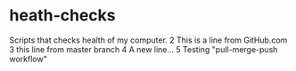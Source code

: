# heath-checks

Scripts that checks health of my computer.
2
This is a line from GitHub.com
3
this line from master branch
4
A new line...
5
Testing "pull-merge-push workflow"
